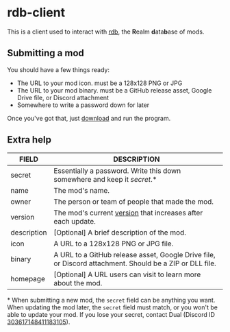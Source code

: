 # rdb-client
This is a client used to interact with [rdb](http://rdb.dual-iron.xyz/), the **R**ealm **d**ata**b**ase of mods.

## Submitting a mod
You should have a few things ready:
- The URL to your mod icon. must be a 128x128 PNG or JPG
- The URL to your mod binary. must be a GitHub release asset, Google Drive file, or Discord attachment
- Somewhere to write a password down for later

Once you've got that, just [download](https://github.com/Dual-Iron/rdb-client/releases/latest) and run the program.

## Extra help
FIELD|DESCRIPTION
--|--
secret|Essentially a password. Write this down somewhere and keep it *secret*.*
name|The mod's name.
owner|The person or team of people that made the mod.
version|The mod's current [version](https://semver.org/) that increases after each update.
description|[Optional] A brief description of the mod.
icon|A URL to a 128x128 PNG or JPG file.
binary|A URL to a GitHub release asset, Google Drive file, or Discord attachment. Should be a ZIP or DLL file.
homepage|[Optional] A URL users can visit to learn more about the mod.

\* When submitting a new mod, the `secret` field can be anything you want. When updating the mod later, the `secret` field must match, or you won't be able to update your mod. If you lose your secret, contact Dual (Discord ID [303617148411183105](https://discord.id)).
